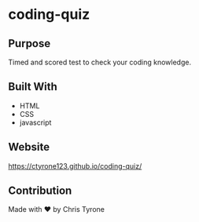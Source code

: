 # coding-quiz

## Purpose
Timed and scored test to check your coding knowledge. 

## Built With
* HTML
* CSS
* javascript

## Website
https://ctyrone123.github.io/coding-quiz/

## Contribution
Made with ❤️ by Chris Tyrone

